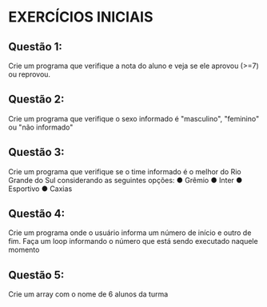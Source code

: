 # EXERCÍCIOS INICIAIS

## Questão 1:
 Crie um programa que verifique a nota do aluno e veja se ele aprovou (>=7) ou
reprovou.
## Questão 2:
 Crie um programa que verifique o sexo informado é "masculino", "feminino" ou "não
informado"
## Questão 3: 
Crie um programa que verifique se o time informado é o melhor do Rio Grande do
Sul considerando as seguintes opções:
● Grêmio
● Inter
● Esportivo
● Caxias
## Questão 4: 
Crie um programa onde o usuário informa um número de início e outro de fim. Faça
um loop informando o número que está sendo executado naquele momento
## Questão 5: 
Crie um array com o nome de 6 alunos da turma